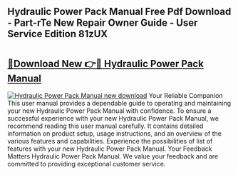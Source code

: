 ## Hydraulic Power Pack Manual Free Pdf Download - Part-rTe New Repair Owner Guide - User Service Edition 81zUX

# <h2><a href="http://bc3964.oget.top/?id=Hydraulic+Power+Pack+Manual">🔗Download New 👉🔴 Hydraulic Power Pack Manual</a></h2>

[![Hydraulic Power Pack Manual new download](https://i.imgur.com/5g1atiW.png)](http://bc3964.oget.top/?id=Hydraulic+Power+Pack+Manual)
Your Reliable Companion This user manual provides a dependable guide to operating and maintaining your new Hydraulic Power Pack Manual with confidence. To ensure a successful experience with your new Hydraulic Power Pack Manual, we recommend reading this user manual carefully. It contains detailed information on product setup, usage instructions, and an overview of the various features and capabilities. Experience the possibilities of list of features with your new Hydraulic Power Pack Manual. Your Feedback Matters Hydraulic Power Pack Manual. We value your feedback and are committed to providing exceptional customer service.
